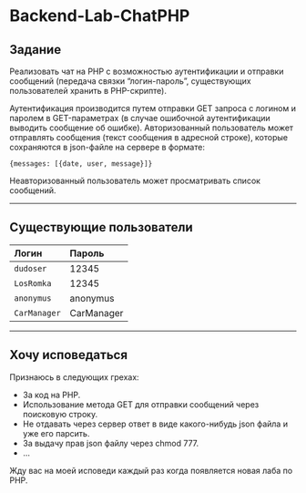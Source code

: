 # Backend-Lab-ChatPHP
## Задание
Реализовать чат на PHP с возможностью аутентификации 
и отправки сообщений (передача связки “логин-пароль”, 
существующих пользователей хранить в PHP-скрипте). 

Аутентификация производится путем отправки GET запроса 
с логином и паролем в GET-параметрах 
(в случае ошибочной аутентификации выводить сообщение 
об ошибке). Авторизованный пользователь может 
отправлять сообщения (текст сообщения в адресной строке), 
которые сохраняются в json-файле на сервере в формате:
```
{messages: [{date, user, message}]}
``` 
Неавторизованный 
пользователь может просматривать список сообщений.

---
## Существующие пользователи
| Логин | Пароль |
| :--- | :--- |
| `dudoser` | 12345 |
| `LosRomka` | 12345 |
| `anonymus` | anonymus |
| `CarManager` | CarManager |

---
## Хочу исповедаться
Признаюсь в следующих грехах:
- За код на PHP.
- Использование метода GET для 
отправки сообщений через поисковую строку.
- Не отдавать через сервер ответ в виде какого-нибудь 
json файла и уже его парсить.
- За выдачу прав json файлу через chmod 777.
- ...

Жду вас на моей исповеди каждый раз когда появляется 
новая лаба по PHP.

